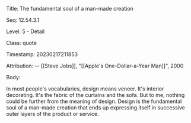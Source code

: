 Title:  The fundamental soul of a man-made creation

Seq:    12.54.3.1

Level:  5 - Detail

Class:  quote

Timestamp: 20230217211853

Attribution: -- [[Steve Jobs]], "[[Apple's One-Dollar-a-Year Man]]", 2000

Body:

In most people's vocabularies, design means veneer. It's interior decorating. It's the fabric of the curtains and the sofa. But to me, nothing could be further from the meaning of design. Design is the fundamental soul of a man-made creation that ends up expressing itself in successive outer layers of the product or service.

